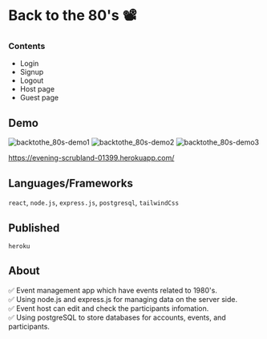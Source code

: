 # Back to the 80's 📽

### Contents
- Login
- Signup
- Logout
- Host page
- Guest page

## Demo

![backtothe_80s-demo1](https://user-images.githubusercontent.com/88401910/174134245-33164fe0-ca31-46df-8829-a5360590aa13.jpg)
![backtothe_80s-demo2](https://user-images.githubusercontent.com/88401910/174134261-0bee205a-84bf-4a1b-894a-22398f4da923.jpg)
![backtothe_80s-demo3](https://user-images.githubusercontent.com/88401910/174134269-5837e59e-6d74-4cc3-bc38-99ef4d9156b1.jpg)

https://evening-scrubland-01399.herokuapp.com/

## Languages/Frameworks

`react`, `node.js`, `express.js`, `postgresql`, `tailwindCss`

## Published

`heroku`

## About
:white_check_mark: Event management app which have events related to 1980's.  
:white_check_mark: Using node.js and express.js for managing data on the server side.  
:white_check_mark: Event host can edit and check the participants infomation.  
:white_check_mark: Using postgreSQL to store databases for accounts, events, and participants.  